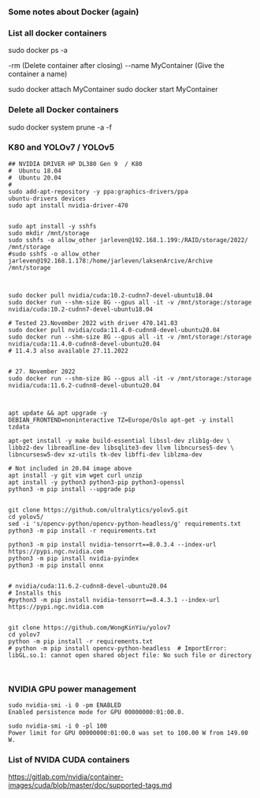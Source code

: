 ### Some notes about Docker (again)


### List all docker containers


sudo docker ps -a

-rm (Delete container after closing)
--name MyContainer (Give the container a name)

sudo docker attach MyContainer
sudo docker start MyContainer

### Delete all Docker containers
sudo docker system prune -a -f

### K80 and YOLOv7 / YOLOv5

```
## NVIDIA DRIVER HP DL380 Gen 9  / K80
#  Ubuntu 18.04
#  Ubuntu 20.04
# 
sudo add-apt-repository -y ppa:graphics-drivers/ppa
ubuntu-drivers devices
sudo apt install nvidia-driver-470


sudo apt install -y sshfs 
sudo mkdir /mnt/storage
sudo sshfs -o allow_other jarleven@192.168.1.199:/RAID/storage/2022/ /mnt/storage
#sudo sshfs -o allow_other jarleven@192.168.1.178:/home/jarleven/laksenArcive/Archive /mnt/storage
 


sudo docker pull nvidia/cuda:10.2-cudnn7-devel-ubuntu18.04
sudo docker run --shm-size 8G --gpus all -it -v /mnt/storage:/storage nvidia/cuda:10.2-cudnn7-devel-ubuntu18.04

# Tested 23.November 2022 with driver 470.141.03
sudo docker pull nvidia/cuda:11.4.0-cudnn8-devel-ubuntu20.04
sudo docker run --shm-size 8G --gpus all -it -v /mnt/storage:/storage nvidia/cuda:11.4.0-cudnn8-devel-ubuntu20.04
# 11.4.3 also available 27.11.2022


# 27. November 2022
sudo docker run --shm-size 8G --gpus all -it -v /mnt/storage:/storage nvidia/cuda:11.6.2-cudnn8-devel-ubuntu20.04



apt update && apt upgrade -y
DEBIAN_FRONTEND=noninteractive TZ=Europe/Oslo apt-get -y install tzdata

apt-get install -y make build-essential libssl-dev zlib1g-dev \
libbz2-dev libreadline-dev libsqlite3-dev llvm libncurses5-dev \
libncursesw5-dev xz-utils tk-dev libffi-dev liblzma-dev

# Not included in 20.04 image above
apt install -y git vim wget curl unzip 
apt install -y python3 python3-pip python3-openssl
python3 -m pip install --upgrade pip


git clone https://github.com/ultralytics/yolov5.git
cd yolov5/
sed -i 's/opencv-python/opencv-python-headless/g' requirements.txt
python3 -m pip install -r requirements.txt

python3 -m pip install nvidia-tensorrt==8.0.3.4 --index-url https://pypi.ngc.nvidia.com
python3 -m pip install nvidia-pyindex
python3 -m pip install onnx


# nvidia/cuda:11.6.2-cudnn8-devel-ubuntu20.04
# Installs this 
#python3 -m pip install nvidia-tensorrt==8.4.3.1 --index-url https://pypi.ngc.nvidia.com


git clone https://github.com/WongKinYiu/yolov7
cd yolov7
python -m pip install -r requirements.txt
# python -m pip install opencv-python-headless  # ImportError: libGL.so.1: cannot open shared object file: No such file or directory



```

### NVIDIA GPU power management
```
sudo nvidia-smi -i 0 -pm ENABLED
Enabled persistence mode for GPU 00000000:01:00.0.

sudo nvidia-smi -i 0 -pl 100
Power limit for GPU 00000000:01:00.0 was set to 100.00 W from 149.00 W.

```


### List of NVIDA CUDA  containers
https://gitlab.com/nvidia/container-images/cuda/blob/master/doc/supported-tags.md
